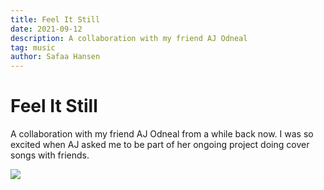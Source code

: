 ```yaml
---
title: Feel It Still
date: 2021-09-12
description: A collaboration with my friend AJ Odneal
tag: music
author: Safaa Hansen
---
```


# Feel It Still

A collaboration with my friend AJ Odneal from a while back now. I was so excited when AJ asked me to be part of her ongoing project doing cover songs with friends.

[![](https://img.youtube.com/vi/QH_MLeuB5BU/maxresdefault.jpg)](https://www.youtube.com/watch?v=QH_MLeuB5BU)
